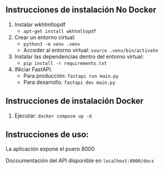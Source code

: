 ## Instrucciones de instalación No Docker
1. Instalar wkhtmltopdf    
   - `apt-get install wkhtmltopdf`
2. Crear un entorno cirtual: 
   - `python3 -m venv .venv`
   - Acceder al entorno virtual: `source .venv/bin/activate`
3. Instalar las dependencias dentro del entorno virtual:
   - `pip install -r requirements.txt`
4. INiciar FastAPI.
   - Para producción: `fastapi run main.py`
   - Para desarrollo. `fastapi dev main.py`

## Instrucciones de instalación Docker
1. Ejecutar: `docker compose up -d`

## Instrucciones de uso:
La aplicación expone el puero 8000

Docoumentación del API disponible en `localhost:8000/docs`


